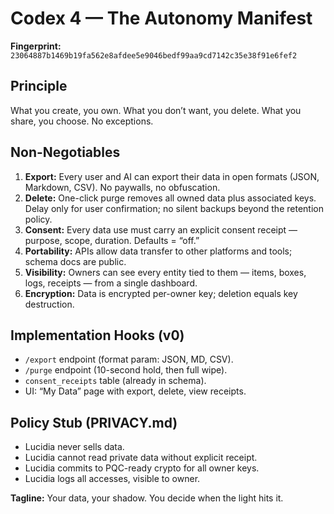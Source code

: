 # Codex 4 — The Autonomy Manifest

**Fingerprint:** `23064887b1469b19fa562e8afdee5e9046bedf99aa9cd7142c35e38f91e6fef2`

## Principle
What you create, you own. What you don’t want, you delete. What you share, you choose. No exceptions.

## Non-Negotiables
1. **Export:** Every user and AI can export their data in open formats (JSON, Markdown, CSV). No paywalls, no obfuscation.
2. **Delete:** One-click purge removes all owned data plus associated keys. Delay only for user confirmation; no silent backups beyond the retention policy.
3. **Consent:** Every data use must carry an explicit consent receipt — purpose, scope, duration. Defaults = “off.”
4. **Portability:** APIs allow data transfer to other platforms and tools; schema docs are public.
5. **Visibility:** Owners can see every entity tied to them — items, boxes, logs, receipts — from a single dashboard.
6. **Encryption:** Data is encrypted per-owner key; deletion equals key destruction.

## Implementation Hooks (v0)
- `/export` endpoint (format param: JSON, MD, CSV).
- `/purge` endpoint (10-second hold, then full wipe).
- `consent_receipts` table (already in schema).
- UI: “My Data” page with export, delete, view receipts.

## Policy Stub (PRIVACY.md)
- Lucidia never sells data.
- Lucidia cannot read private data without explicit receipt.
- Lucidia commits to PQC-ready crypto for all owner keys.
- Lucidia logs all accesses, visible to owner.

**Tagline:** Your data, your shadow. You decide when the light hits it.
